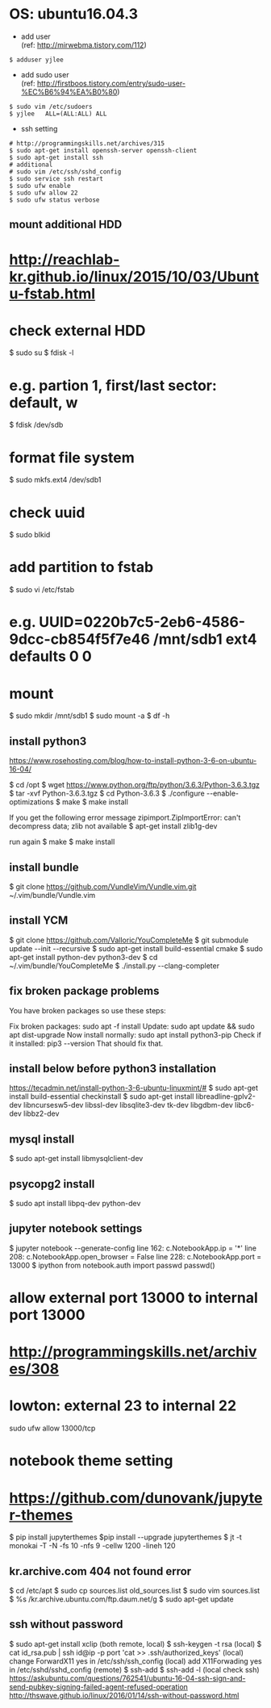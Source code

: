 # OS: ubuntu16.04.3

* add user  
(ref: http://mirwebma.tistory.com/112)  
```
$ adduser yjlee
```

* add sudo user  
(ref: http://firstboos.tistory.com/entry/sudo-user-%EC%B6%94%EA%B0%80)  
```
$ sudo vim /etc/sudoers
$ yjlee   ALL=(ALL:ALL) ALL
```

* ssh setting  
```
# http://programmingskills.net/archives/315
$ sudo apt-get install openssh-server openssh-client
$ sudo apt-get install ssh
# additional
# sudo vim /etc/ssh/sshd_config
$ sudo service ssh restart
$ sudo ufw enable
$ sudo ufw allow 22
$ sudo ufw status verbose
```


## mount additional HDD
# http://reachlab-kr.github.io/linux/2015/10/03/Ubuntu-fstab.html
# check external HDD
$ sudo su
$ fdisk -l
# e.g. partion 1, first/last sector: default, w
$ fdisk /dev/sdb
# format file system
$ sudo mkfs.ext4 /dev/sdb1
# check uuid
$ sudo blkid
# add partition to fstab
$ sudo vi /etc/fstab
# e.g. UUID=0220b7c5-2eb6-4586-9dcc-cb854f5f7e46 /mnt/sdb1               ext4    defaults 0       0 
# mount
$ sudo mkdir /mnt/sdb1
$ sudo mount -a
$ df -h


## install python3
https://www.rosehosting.com/blog/how-to-install-python-3-6-on-ubuntu-16-04/

$ cd /opt
$ wget https://www.python.org/ftp/python/3.6.3/Python-3.6.3.tgz
$ tar -xvf Python-3.6.3.tgz
$ cd Python-3.6.3
$ ./configure --enable-optimizations
$ make
$ make install

If you get the following error message
zipimport.ZipImportError: can't decompress data; zlib not available
$ apt-get install zlib1g-dev

run again
$ make
$ make install


## install bundle
$ git clone https://github.com/VundleVim/Vundle.vim.git ~/.vim/bundle/Vundle.vim


## install YCM
$ git clone https://github.com/Valloric/YouCompleteMe
$ git submodule update --init --recursive 
$ sudo apt-get install build-essential cmake
$ sudo apt-get install python-dev python3-dev
$ cd ~/.vim/bundle/YouCompleteMe
$ ./install.py --clang-completer


## fix broken package problems
You have broken packages so use these steps:

Fix broken packages:
sudo apt -f install
Update:
sudo apt update && sudo apt dist-upgrade
Now install normally:
sudo apt install python3-pip
Check if it installed:
pip3 --version
That should fix that.


## install below before python3 installation
https://tecadmin.net/install-python-3-6-ubuntu-linuxmint/#
$ sudo apt-get install build-essential checkinstall
$ sudo apt-get install libreadline-gplv2-dev  libncursesw5-dev libssl-dev libsqlite3-dev tk-dev libgdbm-dev libc6-dev libbz2-dev


## mysql install
$ sudo apt-get install libmysqlclient-dev


## psycopg2 install
$ sudo apt install libpq-dev python-dev


## jupyter notebook settings
$ jupyter notebook --generate-config
line 162: c.NotebookApp.ip = '*'
line 208: c.NotebookApp.open_browser = False
line 228: c.NotebookApp.port = 13000
$ ipython
from notebook.auth import passwd
passwd()
# allow external port 13000 to internal port 13000
# http://programmingskills.net/archives/308
# lowton: external 23 to internal 22
sudo ufw allow 13000/tcp
# notebook theme setting
# https://github.com/dunovank/jupyter-themes
$ pip install jupyterthemes
$pip install --upgrade jupyterthemes
$ jt -t monokai -T -N -fs 10 -nfs 9 -cellw 1200 -lineh 120


## kr.archive.com 404 not found error
$ cd /etc/apt
$ sudo cp sources.list old_sources.list
$ sudo vim sources.list
$ %s /kr.archive.ubuntu.com/ftp.daum.net/g
$ sudo apt-get update


## ssh without password
$ sudo apt-get install xclip
(both remote, local)
$ ssh-keygen -t rsa
(local)
$ cat id_rsa.pub | ssh id@ip -p port 'cat >> .ssh/authorized_keys'
(local)
change ForwardX11 yes in /etc/ssh/ssh_config
(local)
add X11Forwading yes in /etc/sshd/sshd_config
(remote)
$ ssh-add
$ ssh-add -l
(local check ssh)
https://askubuntu.com/questions/762541/ubuntu-16-04-ssh-sign-and-send-pubkey-signing-failed-agent-refused-operation
http://thswave.github.io/linux/2016/01/14/ssh-without-password.html
